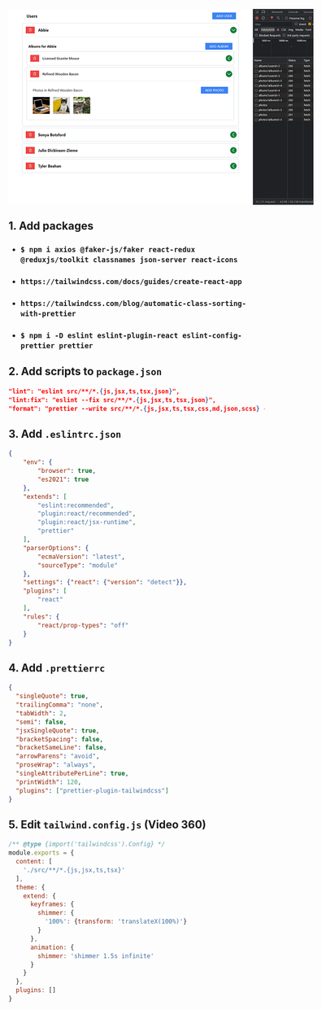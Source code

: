 <img
  src="./public/screen.png"
  alt="sg08-21-media"
  style="display: block; margin: 0 auto; max-width: 600px"
/>

## __1. Add packages__
- ### `$ npm i axios @faker-js/faker react-redux @reduxjs/toolkit classnames json-server react-icons`
- ### `https://tailwindcss.com/docs/guides/create-react-app`
- ### `https://tailwindcss.com/blog/automatic-class-sorting-with-prettier`
- ### `$ npm i -D eslint eslint-plugin-react eslint-config-prettier prettier`

## __2. Add scripts to `package.json`__

```json
"lint": "eslint src/**/*.{js,jsx,ts,tsx,json}",
"lint:fix": "eslint --fix src/**/*.{js,jsx,ts,tsx,json}",
"format": "prettier --write src/**/*.{js,jsx,ts,tsx,css,md,json,scss} --config ./.prettierrc"
```

## __3. Add `.eslintrc.json`__

```json
{
    "env": {
        "browser": true,
        "es2021": true
    },
    "extends": [
        "eslint:recommended",
        "plugin:react/recommended",
        "plugin:react/jsx-runtime",
        "prettier"
    ],
    "parserOptions": {
        "ecmaVersion": "latest",
        "sourceType": "module"
    },
    "settings": {"react": {"version": "detect"}},
    "plugins": [
        "react"
    ],
    "rules": {
        "react/prop-types": "off"
    }
}
```

## __4. Add `.prettierrc`__

```json
{
  "singleQuote": true,
  "trailingComma": "none",
  "tabWidth": 2,
  "semi": false,
  "jsxSingleQuote": true,
  "bracketSpacing": false,
  "bracketSameLine": false,
  "arrowParens": "avoid",
  "proseWrap": "always",
  "singleAttributePerLine": true,
  "printWidth": 120,
  "plugins": ["prettier-plugin-tailwindcss"]
}
```

## __5. Edit `tailwind.config.js` (Video 360)__
```js
/** @type {import('tailwindcss').Config} */
module.exports = {
  content: [
    './src/**/*.{js,jsx,ts,tsx}'
  ],
  theme: {
    extend: {
      keyframes: {
        shimmer: {
          '100%': {transform: 'translateX(100%)'}
        }
      },
      animation: {
        shimmer: 'shimmer 1.5s infinite'
      }
    }
  },
  plugins: []
}
```